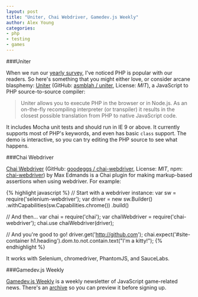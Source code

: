 ```yaml
---
layout: post
title: "Uniter, Chai Webdriver, Gamedev.js Weekly"
author: Alex Young
categories:
- php
- testing
- games
---
```


###Uniter

When we run our [yearly survey](http://dailyjs.com/tags.html#surveys), I've noticed PHP is popular with our readers.  So here's something that you might either love, or consider arcane blasphemy: [Uniter](http://asmblah.github.io/uniter/demo/interactive.html) (GitHub: [asmblah / uniter](https://github.com/asmblah/uniter), License: _MIT_), a JavaScript to PHP source-to-source compiler:

> Uniter allows you to execute PHP in the browser or in Node.js.  As an on-the-fly recompiling interpreter (or transpiler) it results in the closest possible translation from PHP to native JavaScript code.

It includes Mocha unit tests and should run in IE 9 or above.  It currently supports most of PHP's keywords, and even has basic `class` support.  The demo is interactive, so you can try editing the PHP source to see what happens.

###Chai Webdriver

[Chai Webdriver](http://bites.goodeggs.com/open_source/chai-webdriver/) (GitHub: [goodeggs / chai-webdriver](https://github.com/goodeggs/chai-webdriver), License: _MIT_, npm: [chai-webdriver](https://npmjs.org/package/chai-webdriver)) by Max Edmands is a Chai plugin for making markup-based assertions when using webdriver.  For example:

{% highlight javascript %}
// Start with a webdriver instance:
var sw = require('selenium-webdriver');
var driver = new sw.Builder()
  .withCapabilities(sw.Capabilities.chrome())
  .build()

// And then...
var chai = require('chai');
var chaiWebdriver = require('chai-webdriver');
chai.use chaiWebdriver(driver);

// And you're good to go!
driver.get('http://github.com');
chai.expect('#site-container h1.heading').dom.to.not.contain.text("I'm a kitty!");
{% endhighlight %}

It works with Selenium, chromedriver, PhantomJS, and SauceLabs.

###Gamedev.js Weekly

[Gamedev.js Weekly](http://weekly.gamedevjs.com/) is a weekly newsletter of JavaScript game-related news.  There's an [archive](http://weekly.gamedevjs.com/archive.html) so you can preview it before signing up.
